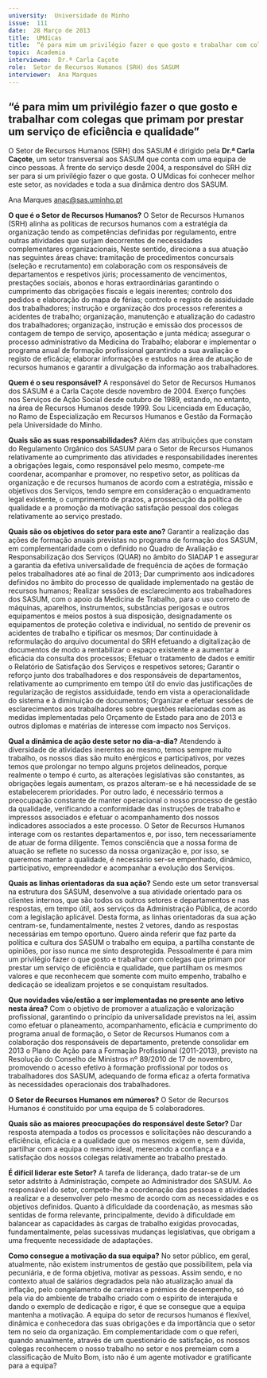 ```yaml
---
university:  Universidade do Minho
issue:  111
date:  28 Março de 2013
title:  UMdicas
title:  “é para mim um privilégio fazer o que gosto e trabalhar com colegas que primam por prestar um serviço de eficiência e qualidade”
topic:  Academia
interviewee:  Dr.ª Carla Caçote
role:  Setor de Recursos Humanos (SRH) dos SASUM
interviewer:  Ana Marques
---
```



## “é para mim um privilégio fazer o que gosto e trabalhar com colegas que primam por prestar um serviço de eficiência e qualidade”

O Setor de Recursos Humanos (SRH) dos SASUM é dirigido pela **Dr.ª Carla Caçote**, um setor transversal aos SASUM que conta com uma equipa de cinco pessoas. À frente do serviço desde 2004, a responsável do SRH diz ser para si um privilégio fazer o que gosta. O UMdicas foi conhecer melhor este setor, as novidades e toda a sua dinâmica dentro dos SASUM.

Ana Marques
anac@sas.uminho.pt

**O que é o Setor de Recursos Humanos?**
O Setor de Recursos Humanos (SRH) alinha as políticas de recursos humanos com a estratégia da organização tendo as competências definidas por regulamento, entre outras atividades que surjam decorrentes de necessidades complementares organizacionais, Neste sentido, direciona a sua atuação nas seguintes áreas chave: tramitação de procedimentos concursais (seleção e recrutamento) em colaboração com os responsáveis de departamentos e respetivos júris; processamento de vencimentos, prestações sociais, abonos e horas extraordinárias garantindo o cumprimento das obrigações fiscais e legais inerentes; controlo dos pedidos e elaboração do mapa de férias; controlo e registo de assiduidade dos trabalhadores; instrução e organização dos processos referentes a acidentes de trabalho; organização, manutenção e atualização do cadastro dos trabalhadores; organização, instrução e emissão dos processos de contagem de tempo de serviço, aposentação e junta médica; assegurar o processo administrativo da Medicina do Trabalho; elaborar e implementar o programa anual de formação profissional garantindo a sua avaliação e registo de eficácia; elaborar informações e estudos na área de atuação de recursos humanos e garantir a divulgação da informação aos trabalhadores.

**Quem é o seu responsável?**
A responsável do Setor de Recursos Humanos dos SASUM é a Carla Caçote desde novembro de 2004. Exerço funções nos Serviços de Ação Social desde outubro de 1989, estando, no entanto, na área de Recursos Humanos desde 1999. Sou Licenciada em Educação, no Ramo de Especialização em Recursos Humanos e Gestão da Formação pela Universidade do Minho.

**Quais são as suas responsabilidades?**
Além das atribuições que constam do Regulamento Orgânico dos SASUM para o Setor de Recursos Humanos relativamente ao cumprimento das atividades e responsabilidades inerentes a obrigações legais, como responsável pelo mesmo, compete-me coordenar, acompanhar e promover, no respetivo setor, as políticas da organização e de recursos humanos de acordo com a estratégia, missão e objetivos dos Serviços, tendo sempre em consideração o enquadramento legal existente, o cumprimento de prazos, a prossecução da política de qualidade e a promoção da motivação satisfação pessoal dos colegas relativamente ao serviço prestado.

**Quais são os objetivos do setor para este ano?**
Garantir a realização das ações de formação anuais previstas no programa de formação dos SASUM, em complementaridade com o definido no Quadro de Avaliação e Responsabilização dos Serviços (QUAR) no âmbito do SIADAP 1 e assegurar a garantia da efetiva universalidade de frequência de ações de formação pelos trabalhadores até ao final de 2013; Dar cumprimento aos indicadores definidos no âmbito do processo de qualidade implementado na gestão de recursos humanos; Realizar sessões de esclarecimento aos trabalhadores dos SASUM, com o apoio da Medicina de Trabalho, para o uso correto de máquinas, aparelhos, instrumentos, substâncias perigosas e outros equipamentos e meios postos à sua disposição, designadamente os equipamentos de proteção coletiva e individual, no sentido de prevenir os acidentes de trabalho e tipificar os mesmos; Dar continuidade à reformulação do arquivo documental do SRH efetuando a digitalização de documentos de modo a rentabilizar o espaço existente e a aumentar a eficácia da consulta dos processos; Efetuar o tratamento de dados e emitir o Relatório de Satisfação dos Serviços e respetivos setores; Garantir o reforço junto dos trabalhadores e dos responsáveis de departamentos, relativamente ao cumprimento em tempo útil do envio das justificações de regularização de registos assiduidade, tendo em vista a operacionalidade do sistema e à diminuição de documentos; Organizar e efetuar sessões de esclarecimentos aos trabalhadores sobre questões relacionadas com as medidas implementadas pelo Orçamento de Estado para ano de 2013 e outros diplomas e matérias de interesse com impacto nos Serviços.

**Qual a dinâmica de ação deste setor no dia-a-dia?**
Atendendo à diversidade de atividades inerentes ao mesmo, temos sempre muito trabalho, os nossos dias são muito enérgicos e participativos, por vezes temos que prolongar no tempo alguns projetos delineados, porque realmente o tempo é curto, as alterações legislativas são constantes, as obrigações legais aumentam, os prazos alteram-se e há necessidade de se estabelecerem prioridades. Por outro lado, é necessário termos a preocupação constante de manter operacional o nosso processo de gestão da qualidade, verificando a conformidade das instruções de trabalho e impressos associados e efetuar o acompanhamento dos nossos indicadores associados a este processo. O Setor de Recursos Humanos interage com os restantes departamentos e, por isso, tem necessariamente de atuar de forma diligente. Temos consciência que a nossa forma de atuação se reflete no sucesso da nossa organização e, por isso, se queremos manter a qualidade, é necessário ser-se empenhado, dinâmico, participativo, empreendedor e acompanhar a evolução dos Serviços.

**Quais as linhas orientadoras da sua ação?**
Sendo este um setor transversal na estrutura dos SASUM, desenvolve a sua atividade orientado para os clientes internos, que são todos os outros setores e departamentos e nas respostas, em tempo útil, aos serviços da Administração Pública, de acordo com a legislação aplicável. Desta forma, as linhas orientadoras da sua ação centram-se, fundamentalmente, nestes 2 vetores, dando as respostas necessárias em tempo oportuno. Quero ainda referir que faz parte da política e cultura dos SASUM o trabalho em equipa, a partilha constante de opiniões, por isso nunca me sinto desprotegida. Pessoalmente é para mim um privilégio fazer o que gosto e trabalhar com colegas que primam por prestar um serviço de eficiência e qualidade, que partilham os mesmos valores e que reconhecem que somente com muito empenho, trabalho e dedicação se idealizam projetos e se conquistam resultados.

**Que novidades vão/estão a ser implementadas no presente ano letivo nesta área?**
Com o objetivo de promover a atualização e valorização profissional, garantindo o princípio da universalidade previstos na lei, assim como efetuar o planeamento, acompanhamento, eficácia e cumprimento do programa anual de formação, o Setor de Recursos Humanos com a colaboração dos responsáveis de departamento, pretende consolidar em 2013 o Plano de Ação para a Formação Profissional (2011-2013), previsto na Resolução do Conselho de Ministros nº 89/2010 de 17 de novembro, promovendo o acesso efetivo à formação profissional por todos os trabalhadores dos SASUM, adequando de forma eficaz a oferta formativa às necessidades operacionais dos trabalhadores.

**O Setor de Recursos Humanos em números?**
O Setor de Recursos Humanos é constituído por uma equipa de 5 colaboradores.

**Quais são as maiores preocupações do responsável deste Setor?**
Dar resposta atempada a todos os processos e solicitações não descurando a eficiência, eficácia e a qualidade que os mesmos exigem e, sem dúvida, partilhar com a equipa o mesmo ideal, merecendo a confiança e a satisfação dos nossos colegas relativamente ao trabalho prestado.

**É difícil liderar este Setor?**
A tarefa de liderança, dado tratar-se de um setor adstrito à Administração, compete ao Administrador dos SASUM. Ao responsável do setor, compete-lhe a coordenação das pessoas e atividades a realizar e a desenvolver pelo mesmo de acordo com as necessidades e os objetivos definidos. Quanto à dificuldade da coordenação, as mesmas são sentidas de forma relevante, principalmente, devido à dificuldade em balancear as capacidades às cargas de trabalho exigidas provocadas, fundamentalmente, pelas sucessivas mudanças legislativas, que obrigam a uma frequente necessidade de adaptações.

**Como consegue a motivação da sua equipa?**
No setor público, em geral, atualmente, não existem instrumentos de gestão que possibilitem, pela via pecuniária, e de forma objetiva, motivar as pessoas. Assim sendo, e no contexto atual de salários degradados pela não atualização anual da inflação, pelo congelamento de carreiras e prémios de desempenho, só pela via do ambiente de trabalho criado com o espírito de interajuda e dando o exemplo de dedicação e rigor, é que se consegue que a equipa mantenha a motivação. A equipa do setor de recursos humanos é flexível, dinâmica e conhecedora das suas obrigações e da importância que o setor tem no seio da organização. Em complementaridade com o que referi, quando anualmente, através de um questionário de satisfação, os nossos colegas reconhecem o nosso trabalho no setor e nos premeiam com a classificação de Muito Bom, isto não é um agente motivador e gratificante para a equipa?

